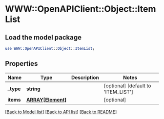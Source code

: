 # WWW::OpenAPIClient::Object::ItemList

## Load the model package
```perl
use WWW::OpenAPIClient::Object::ItemList;
```

## Properties
Name | Type | Description | Notes
------------ | ------------- | ------------- | -------------
**_type** | **string** |  | [optional] [default to &#39;ITEM_LIST&#39;]
**items** | [**ARRAY[Element]**](Element.md) |  | [optional] 

[[Back to Model list]](../README.md#documentation-for-models) [[Back to API list]](../README.md#documentation-for-api-endpoints) [[Back to README]](../README.md)


